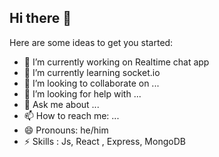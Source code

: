 ## Hi there 👋

Here are some ideas to get you started:

- 🔭 I’m currently working on Realtime chat app
- 🌱 I’m currently learning socket.io
- 👯 I’m looking to collaborate on ...
- 🤔 I’m looking for help with ...
- 💬 Ask me about ...
- 📫 How to reach me: ...
- 😄 Pronouns: he/him
- ⚡ Skills : Js, React , Express, MongoDB
